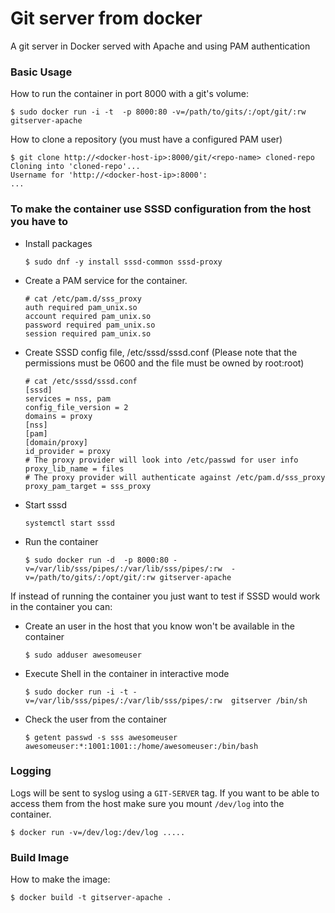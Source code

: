 # Git server from docker

A git server in Docker served with Apache and using PAM authentication

### Basic Usage

How to run the container in port 8000 with a git's volume:

    $ sudo docker run -i -t  -p 8000:80 -v=/path/to/gits/:/opt/git/:rw gitserver-apache


How to clone a repository (you must have a configured PAM user)

    $ git clone http://<docker-host-ip>:8000/git/<repo-name> cloned-repo
    Cloning into 'cloned-repo'...
    Username for 'http://<docker-host-ip>:8000':
    ...

### To make the container use SSSD configuration from the host you have to

*   Install packages

        $ sudo dnf -y install sssd-common sssd-proxy

*   Create a PAM service for the container.

        # cat /etc/pam.d/sss_proxy
        auth required pam_unix.so
        account required pam_unix.so
        password required pam_unix.so
        session required pam_unix.so

*   Create SSSD config file, /etc/sssd/sssd.conf (Please note that the permissions
    must be 0600 and the file must be owned by root:root)

        # cat /etc/sssd/sssd.conf
        [sssd]
        services = nss, pam
        config_file_version = 2
        domains = proxy
        [nss]
        [pam]
        [domain/proxy]
        id_provider = proxy
        # The proxy provider will look into /etc/passwd for user info
        proxy_lib_name = files
        # The proxy provider will authenticate against /etc/pam.d/sss_proxy
        proxy_pam_target = sss_proxy

*   Start sssd

        systemctl start sssd

*   Run the container

        $ sudo docker run -d  -p 8000:80 -v=/var/lib/sss/pipes/:/var/lib/sss/pipes/:rw  -v=/path/to/gits/:/opt/git/:rw gitserver-apache 

If instead of running the container you just want to test if SSSD would work
in the container you can:

*   Create an user in the host that you know won't be available in the container

        $ sudo adduser awesomeuser

*   Execute Shell in the container in interactive mode

        $ sudo docker run -i -t -v=/var/lib/sss/pipes/:/var/lib/sss/pipes/:rw  gitserver /bin/sh

*   Check the user from the container

        $ getent passwd -s sss awesomeuser
        awesomeuser:*:1001:1001::/home/awesomeuser:/bin/bash

### Logging

Logs will be sent to syslog using a `GIT-SERVER` tag. If you want to be
able to access them from the host make sure you mount `/dev/log` into the
container.

    $ docker run -v=/dev/log:/dev/log .....

### Build Image

How to make the image:

    $ docker build -t gitserver-apache .
